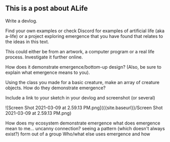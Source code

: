 ## This is a post about ALife


Write a devlog.

Find your own examples or check Discord for examples of artificial life (aka a-life) or a project exploring emergence that you have found that relates to the ideas in this text. 

This could either be from an artwork, a computer program or a real life process. Investigate it further online. 

How does it demonstrate emergence/bottom-up design? (Also, be sure to explain what emergence means to you).

Using the class you made for a basic creature, make an array of creature objects. How do they demonstrate emergence?

Include a link to your sketch in your devlog and screenshot (or several)

![Screen Shot 2021-03-09 at 2.59.13 PM.png]({{site.baseurl}}/Screen Shot 2021-03-09 at 2.59.13 PM.png)

How does my ecosystem demonstrate emergence
what does emergence mean to me... uncanny connection? seeing a pattern (which doesn't always exist?) form out of a group
Who/what else uses emergence and how
